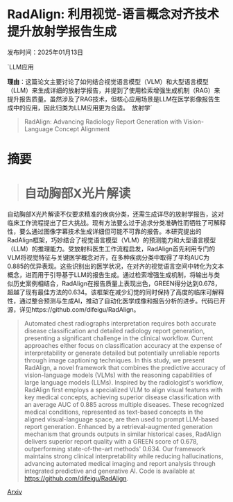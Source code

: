 # RadAlign: 利用视觉-语言概念对齐技术提升放射学报告生成

发布时间：2025年01月13日

`LLM应用

**理由**：这篇论文主要讨论了如何结合视觉语言模型（VLM）和大型语言模型（LLM）来生成详细的放射学报告，并提到了使用检索增强生成机制（RAG）来提升报告质量。虽然涉及了RAG技术，但核心应用场景是LLM在医学影像报告生成中的应用，因此归类为LLM应用更为合适。` `放射学`

> RadAlign: Advancing Radiology Report Generation with Vision-Language Concept Alignment

# 摘要

> # 自动胸部X光片解读
自动胸部X光片解读不仅要求精准的疾病分类，还需生成详尽的放射学报告，这对临床工作流程提出了巨大挑战。现有方法要么过于追求分类准确性而牺牲了可解释性，要么通过图像字幕技术生成详细但可能不可靠的报告。本研究提出的RadAlign框架，巧妙结合了视觉语言模型（VLM）的预测能力和大型语言模型（LLM）的推理能力。受放射科医生工作流程启发，RadAlign首先利用专门的VLM将视觉特征与关键医学概念对齐，在多种疾病分类中取得了平均AUC为0.885的优异表现。这些识别出的医学状况，在对齐的视觉语言空间中转化为文本概念，进而用于引导基于LLM的报告生成。通过检索增强生成机制，将输出与类似历史案例相结合，RadAlign在报告质量上表现出色，GREEN得分达到0.678，超越了现有最佳方法的0.634。该框架在减少幻觉的同时保持了高度的临床可解释性，通过整合预测与生成AI，推动了自动化医学成像和报告分析的进步。代码已开源，详见https://github.com/difeigu/RadAlign。

> Automated chest radiographs interpretation requires both accurate disease classification and detailed radiology report generation, presenting a significant challenge in the clinical workflow. Current approaches either focus on classification accuracy at the expense of interpretability or generate detailed but potentially unreliable reports through image captioning techniques. In this study, we present RadAlign, a novel framework that combines the predictive accuracy of vision-language models (VLMs) with the reasoning capabilities of large language models (LLMs). Inspired by the radiologist's workflow, RadAlign first employs a specialized VLM to align visual features with key medical concepts, achieving superior disease classification with an average AUC of 0.885 across multiple diseases. These recognized medical conditions, represented as text-based concepts in the aligned visual-language space, are then used to prompt LLM-based report generation. Enhanced by a retrieval-augmented generation mechanism that grounds outputs in similar historical cases, RadAlign delivers superior report quality with a GREEN score of 0.678, outperforming state-of-the-art methods' 0.634. Our framework maintains strong clinical interpretability while reducing hallucinations, advancing automated medical imaging and report analysis through integrated predictive and generative AI. Code is available at https://github.com/difeigu/RadAlign.

[Arxiv](https://arxiv.org/abs/2501.07525)